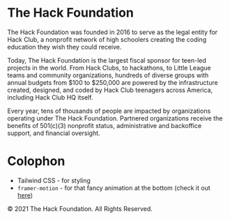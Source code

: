 # The Hack Foundation
The Hack Foundation was founded in 2016 to serve as the legal entity for Hack Club, a nonprofit network of high schoolers creating the coding education they wish they could receive.

Today, The Hack Foundation is the largest fiscal sponsor for teen-led projects in the world. From Hack Clubs, to hackathons, to Little League teams and community organizations, hundreds of diverse groups with annual budgets from $100 to $250,000 are powered by the infrastructure created, designed, and coded by Hack Club teenagers across America, including Hack Club HQ itself.

Every year, tens of thousands of people are impacted by organizations operating under The Hack Foundation. Partnered organizations receive the benefits of 501(c)(3) nonprofit status, administrative and backoffice support, and financial oversight.

# Colophon
- Tailwind CSS - for styling
- `framer-motion` - for that fancy animation at the bottom (check it out [here](/components/AnimationContainer.js))

&copy; 2021 The Hack Foundation. All Rights Reserved.
